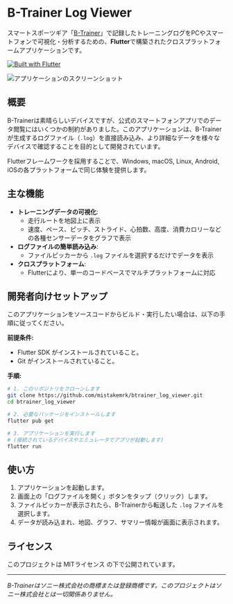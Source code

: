 # B-Trainer Log Viewer

スマートスポーツギア「[B-Trainer](https://www.sony.jp/b-trainer/)」で記録したトレーニングログをPCやスマートフォンで可視化・分析するための、**Flutter**で構築されたクロスプラットフォームアプリケーションです。

[![Built with Flutter](https://img.shields.io/badge/Built%20with-Flutter-02569B?style=for-the-badge&logo=flutter)](https://flutter.dev)

![アプリケーションのスクリーンショット](https://raw.githubusercontent.com/mistakemrk/btrainer_log_viewer/main/btrainer_log_viewer.png)

## 概要

B-Trainerは素晴らしいデバイスですが、公式のスマートフォンアプリでのデータ閲覧にはいくつかの制約がありました。このアプリケーションは、B-Trainerが生成するログファイル（`.log`）を直接読み込み、より詳細なデータを様々なデバイスで確認することを目的として開発されています。

Flutterフレームワークを採用することで、Windows, macOS, Linux, Android, iOSの各プラットフォームで同じ体験を提供します。

## 主な機能

- **トレーニングデータの可視化**:
  - 走行ルートを地図上に表示
  - 速度、ペース、ピッチ、ストライド、心拍数、高度、消費カロリーなどの各種センサーデータをグラフで表示
- **ログファイルの簡単読み込み**:
  - ファイルピッカーから `.log` ファイルを選択するだけでデータを表示
- **クロスプラットフォーム**:
  - Flutterにより、単一のコードベースでマルチプラットフォームに対応

## 開発者向けセットアップ

このアプリケーションをソースコードからビルド・実行したい場合は、以下の手順に従ってください。

**前提条件:**
- Flutter SDK がインストールされていること。
- Git がインストールされていること。

**手順:**
```bash
# 1. このリポジトリをクローンします
git clone https://github.com/mistakemrk/btrainer_log_viewer.git
cd btrainer_log_viewer

# 2. 必要なパッケージをインストールします
flutter pub get

# 3. アプリケーションを実行します
# (接続されているデバイスやエミュレータでアプリが起動します)
flutter run
```

## 使い方

1.  アプリケーションを起動します。
2.  画面上の「ログファイルを開く」ボタンをタップ（クリック）します。
3.  ファイルピッカーが表示されたら、B-Trainerから転送した `.log` ファイルを選択します。
4.  データが読み込まれ、地図、グラフ、サマリー情報が画面に表示されます。

## ライセンス

このプロジェクトは MITライセンス の下で公開されています。

---
*B-Trainerはソニー株式会社の商標または登録商標です。このプロジェクトはソニー株式会社とは一切関係ありません。*
